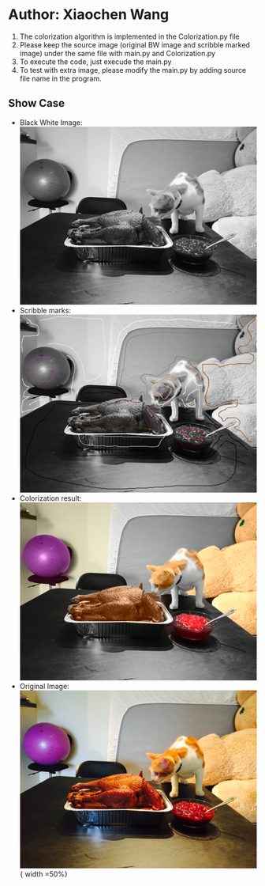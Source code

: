 # Author: Xiaochen Wang
1. The colorization algorithm is implemented in the Colorization.py file
2. Please keep the source image (original BW image and scribble marked image) under the same file with main.py and Colorization.py
3. To execute the code, just execude the main.py
4. To test with extra image, please modify the main.py by adding source file name in the program.
## Show Case
* Black White Image:<br/>
![xiaochen](./Cat_Turkey_50.bmp)
* Scribble marks:<br/>
![xiaochen](./Cat_Turkey_50M.bmp)
* Colorization result:<br/>
![xiaochen](./Result3_res.bmp)
* Original Image:<br/>
![xiaochen](./car_turkey_ori.JPG){ width =50%}